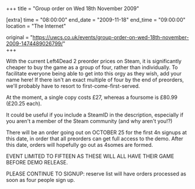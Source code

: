 +++
title = "Group order on Wed 18th November 2009"

[extra]
time = "08:00:00"
end_date = "2009-11-18"
end_time = "09:00:00"
location = "The Internet"

original = "https://uwcs.co.uk/events/group-order-on-wed-18th-november-2009-1474489026799/"    
+++

With the current Left4Dead 2 preorder prices on Steam, it is significantly cheaper to buy the game as a group of four, rather than individually. To facilitate everyone being able to get into this orgy as they wish, add your name here\! If there isn't an exact multiple of four by the end of preorders, we'll probably have to resort to first-come-first-served.

At the moment, a single copy costs £27, whereas a foursome is £80.99 (£20.25 each).

It could be useful if you include a SteamID in the description, especially if you aren't a member of the Steam community (and why aren't you\!?)

There will be an order going out on OCTOBER 25 for the first 4n signups at this date, in order that all preorders can get full access to the demo. After this date, orders will hopefully go out as 4somes are formed.

EVENT LIMITED TO FIFTEEN AS THESE WILL ALL HAVE THEIR GAME BEFORE DEMO RELEASE.

PLEASE CONTINUE TO SIGNUP: reserve list will have orders processed as soon as four people sign up.

